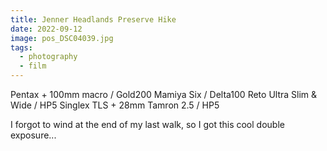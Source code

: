 ```yaml
---
title: Jenner Headlands Preserve Hike
date: 2022-09-12
image: pos_DSC04039.jpg
tags:
  - photography
  - film
---
```





<v-img src="pos_DSC04133.jpg" alt="bar" :dirp="dir"></v-img>
<v-img src="000044300021.jpg" alt="bar" :dirp="dir"></v-img>
<v-img src="pos_DSC04039.jpg" alt="bar" :dirp="dir"></v-img>
<v-img src="pos_DSC04134.jpg" alt="bar" :dirp="dir"></v-img>
<v-img src="pos_DSC04363.jpg" alt="bar" :dirp="dir"></v-img>
<v-img src="pos_DSC04364.jpg" alt="bar" :dirp="dir"></v-img>
<v-img src="pos_DSC04365.jpg" alt="bar" :dirp="dir"></v-img>
<v-img src="pos_DSC04043.jpg" alt="bar" :dirp="dir"></v-img>
<v-img src="pos_DSC04042.jpg" alt="bar" :dirp="dir"></v-img>
<v-img src="000044300015.jpg" alt="bar" :dirp="dir"></v-img>
<v-img src="000044300019.jpg" alt="bar" :dirp="dir"></v-img>
<v-img src="000044300020.jpg" alt="bar" :dirp="dir"></v-img>


Pentax + 100mm macro / Gold200
Mamiya Six / Delta100
Reto Ultra Slim & Wide / HP5
Singlex TLS + 28mm Tamron 2.5 / HP5

I forgot to wind at the end of my last walk, so I got this cool double exposure...
<v-img src="pos_DSC04362.jpg" alt="bar" :dirp="dir"></v-img>